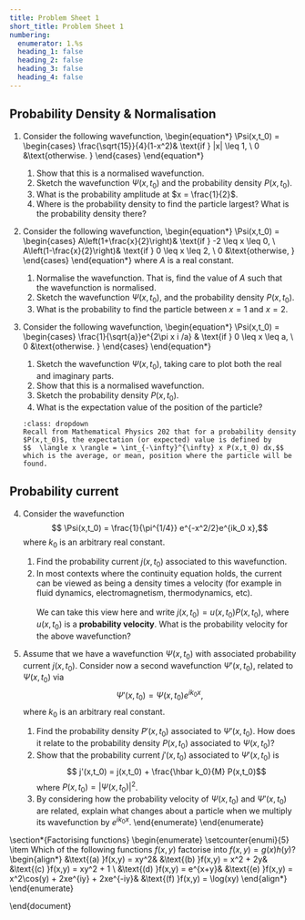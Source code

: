 ```yaml
---
title: Problem Sheet 1
short_title: Problem Sheet 1
numbering:
  enumerator: 1.%s
  heading_1: false
  heading_2: false
  heading_3: false
  heading_4: false
---
```

	
## Probability Density & Normalisation

1. Consider the following wavefunction,
   \begin{equation*} 
  \Psi(x,t_0) = \begin{cases} \frac{\sqrt{15}}{4}(1-x^2)&  \text{if } |x| \leq 1, \\ 0  &\text{otherwise. } \end{cases} 
  \end{equation*}
   1. Show that this is a normalised wavefunction. 
   1.  Sketch the wavefunction $\Psi(x,t_0)$ and the probability density $P(x,t_0)$.
   1. What is the probability amplitude at $x = \frac{1}{2}$. 
   1. Where is the probability density to find the particle largest? What is the probability density there? 

1. Consider the following wavefunction,
   \begin{equation*}
   \Psi(x,t_0) = \begin{cases}
   A\left(1+\frac{x}{2}\right)&  \text{if } -2 \leq x \leq 0, \\
   A\left(1-\frac{x}{2}\right)&  \text{if } 0 \leq x \leq 2, \\
   0  &\text{otherwise, }
   \end{cases}
   \end{equation*}
   where $A$ is a real constant. 
   1. Normalise the wavefunction. That is, find the value of $A$ such that the wavefunction is normalised. 
   1. Sketch the wavefunction $\Psi(x,t_0)$, and the probability density $P(x,t_0)$. 
   1. What is the probability to find the particle between $x = 1$ and $x = 2$. 

1. Consider the following wavefunction,
   \begin{equation*}
   \Psi(x,t_0) = \begin{cases}
   \frac{1}{\sqrt{a}}e^{2\pi x i /a} &  \text{if } 0 \leq x \leq a, \\
   0  &\text{otherwise. }
   \end{cases}
   \end{equation*}
   1. Sketch the wavefunction $\Psi(x,t_0)$, taking care to plot both the real and imaginary parts. 
   1. Show that this is a normalised wavefunction. 
   1. Sketch the probability density $P(x,t_0)$. 
   1. What is the expectation value of the position of the particle? 
   ```{note} Hint
   :class: dropdown
   Recall from Mathematical Physics 202 that for a probability density $P(x,t_0)$, the expectation (or expected) value is defined by
   $$  \langle x \rangle = \int_{-\infty}^{\infty} x P(x,t_0) dx,$$
   which is the average, or mean, position where the particle will be found.
   ```
## Probability current

4. Consider the wavefunction
   $$ \Psi(x,t_0) = \frac{1}{\pi^{1/4}} e^{-x^2/2}e^{ik_0 x},$$
   where $k_0$ is an arbitrary real constant. 
   1. Find the probability current $j(x,t_0)$ associated to this wavefunction.
   1. In most contexts where the continuity equation holds, the current can be viewed as being a density times  a velocity (for example in fluid dynamics, electromagnetism, thermodynamics, etc). \
   \
   We can take this view here and write $j(x,t_0) = u(x,t_0) P(x,t_0)$, where $u(x,t_0)$ is a **probability velocity**. What is the probability velocity for the above wavefunction?

4. Assume that we have a wavefunction $\Psi(x,t_0)$ with associated   probability current $j(x,t_0)$. Consider now a second wavefunction $\Psi'(x,t_0)$, related to $\Psi(x,t_0)$ via
$$ \Psi'(x,t_0) = \Psi(x,t_0)e^{ik_0 x}, $$
where $k_0$ is an arbitrary real constant.
   1. Find the probability density $P'(x,t_0)$ associated to $\Psi'(x,t_0)$. How does it relate to the probability density $P(x,t_0)$ associated to $\Psi(x,t_0)$?
   1. Show that the probability current $j'(x,t_0)$ associated to $\Psi'(x,t_0)$ is
	$$ j'(x,t_0) = j(x,t_0) + \frac{\hbar k_0}{M} P(x,t_0)$$
	where $P(x,t_0) = |\Psi(x,t_0)|^2$. 
   1. By considering how the probability velocity of $\Psi(x,t_0)$ and $\Psi'(x,t_0)$ are related, explain what changes about a particle when we multiply its wavefunction by $e^{ik_0x}$. 
\end{enumerate}
\end{enumerate}

\section*{Factorising functions}
\begin{enumerate}
		\setcounter{enumi}{5}
	\item Which of the following functions $f(x,y)$ factorise into $f(x,y) = g(x)h(y)$?
	\begin{align*}
	&\text{(a) }f(x,y) = xy^2& &\text{(b) }f(x,y) = x^2 + 2y& &\text{(c) }f(x,y) = xy^2 + 1 \\
	&\text{(d) }f(x,y) = e^{x+y}& &\text{(e) }f(x,y) = x^2\cos(y) + 2xe^{iy} + 2xe^{-iy}& &\text{(f) }f(x,y) = \log(xy)
	\end{align*}
\end{enumerate}

\end{document} 